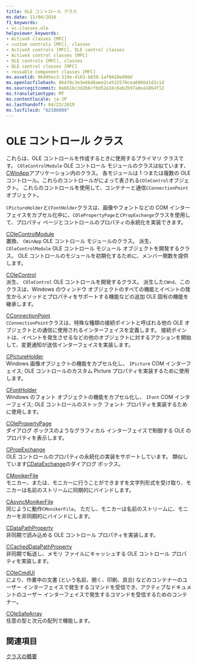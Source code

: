 ```yaml
---
title: OLE コントロール クラス
ms.date: 11/04/2016
f1_keywords:
- vc.classes.ole
helpviewer_keywords:
- ActiveX classes [MFC]
- custom controls [MFC], classes
- ActiveX controls [MFC], OLE control classes
- ActiveX control classes [MFC]
- OLE controls [MFC], classes
- OLE control classes [MFC]
- reusable component classes [MFC]
ms.assetid: 96495ec3-319e-4163-b839-1af0428ed9dd
ms.openlocfilehash: 86470c3e3e66d6aee2ce532570cea096641d2c1d
ms.sourcegitcommit: 0ab61bc3d2b6cfbd52a16c6ab2b97a8ea1864f12
ms.translationtype: MT
ms.contentlocale: ja-JP
ms.lasthandoff: 04/23/2019
ms.locfileid: "62186089"
---
```

# <a name="ole-control-classes"></a>OLE コントロール クラス

これらは、OLE コントロールを作成するときに使用するプライマリ クラスです。 `COleControlModule` OLE コントロール モジュールのクラスは似ています、 [CWinApp](../mfc/reference/cwinapp-class.md)アプリケーション内のクラス。 各モジュールは 1 つまたは複数の OLE コントロール。これらのコントロールがによって表される`COleControl`オブジェクト。 これらのコントロールを使用して、コンテナーと通信`CConnectionPoint`オブジェクト。

`CPictureHolder`と`CFontHolder`クラスは、画像やフォントなどの COM インターフェイスをカプセル化中に、`COlePropertyPage`と`CPropExchange`クラスを使用して、プロパティ ページとコントロールのプロパティの永続化を実装できます。

[COleControlModule](../mfc/reference/colecontrolmodule-class.md)<br/>
置換、 `CWinApp` OLE コントロール モジュールのクラス。 派生、 `COleControlModule` OLE コントロール モジュール オブジェクトを開発するクラス。 OLE コントロールのモジュールを初期化するために、メンバー関数を提供します。

[COleControl](../mfc/reference/colecontrol-class.md)<br/>
派生、 `COleControl` OLE コントロールを開発するクラス。 派生した`CWnd`、このクラスは、Windows のウィンドウ オブジェクトのすべての機能とイベントの発生からメソッドとプロパティをサポートする機能などの追加 OLE 固有の機能を継承します。

[CConnectionPoint](../mfc/reference/cconnectionpoint-class.md)<br/>
`CConnectionPoint`クラスは、特殊な種類の接続ポイントと呼ばれる他の OLE オブジェクトとの通信に使用されるインターフェイスを定義します。 接続ポイントは、イベントを発生させるなどの他のオブジェクトに対するアクションを開始して、変更通知が送信インターフェイスを実装します。

[CPictureHolder](../mfc/reference/cpictureholder-class.md)<br/>
Windows 画像オブジェクトの機能をカプセル化し、 `IPicture` COM インターフェイス; OLE コントロールのカスタム Picture プロパティを実装するために使用します。

[CFontHolder](../mfc/reference/cfontholder-class.md)<br/>
Windows のフォント オブジェクトの機能をカプセル化し、 `IFont` COM インターフェイス; OLE コントロールのストック フォント プロパティを実装するために使用します。

[COlePropertyPage](../mfc/reference/colepropertypage-class.md)<br/>
ダイアログ ボックスのようなグラフィカル インターフェイスで制御する OLE のプロパティを表示します。

[CPropExchange](../mfc/reference/cpropexchange-class.md)<br/>
OLE コントロールのプロパティの永続化の実装をサポートしています。 類似しています[CDataExchange](../mfc/reference/cdataexchange-class.md)のダイアログ ボックス。

[CMonikerFile](../mfc/reference/cmonikerfile-class.md)<br/>
モニカー、または、モニカーに行うことができますを文字列形式を受け取り、モニカーは名前のストリームに同期的にバインドします。

[CAsyncMonikerFile](../mfc/reference/casyncmonikerfile-class.md)<br/>
同じように動作`CMonikerFile`。 ただし、モニカーは名前のストリームに、モニカーを非同期的にバインドにします。

[CDataPathProperty](../mfc/reference/cdatapathproperty-class.md)<br/>
非同期で読み込める OLE コントロール プロパティを実装します。

[CCachedDataPathProperty](../mfc/reference/ccacheddatapathproperty-class.md)<br/>
非同期で転送し、メモリ ファイルにキャッシュする OLE コントロール プロパティを実装します。

[COleCmdUI](../mfc/reference/colecmdui-class.md)<br/>
により、作業中の文書 (という名前、開く、印刷、具合) などのコンテナーのユーザー インターフェイスで発生するコマンドを受信でき、アクティブなドキュメントのユーザー インターフェイスで発生するコマンドを受信するためのコンテナー。

[COleSafeArray](../mfc/reference/colesafearray-class.md)<br/>
任意の型と次元の配列で機能します。

## <a name="see-also"></a>関連項目

[クラスの概要](../mfc/class-library-overview.md)
